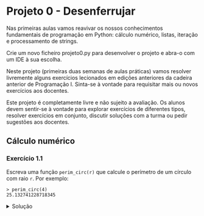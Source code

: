 # Projeto 0 - Desenferrujar

Nas primeiras aulas vamos reavivar os nossos conhecimentos fundamentais de programação em Python: cálculo numérico, listas, iteração e processamento de strings.

Crie um novo ficheiro projeto0.py para desenvolver o projeto e abra-o com um IDE à sua escolha.

Neste projeto (primeiras duas semanas de aulas práticas) vamos resolver livremente alguns exercícios lecionados em edições anteriores da cadeira anterior de Programação I. Sinta-se à vontade para requisitar mais ou novos exercícios aos docentes.

Este projeto é completamente livre e não sujeito a avaliação. Os alunos devem sentir-se à vontade para explorar exercícios de diferentes tipos, resolver exercícios em conjunto, discutir soluções com a turma ou pedir sugestões aos docentes.

## Cálculo numérico

### Exercício 1.1

Escreva uma função ``perim_circ(r)`` que calcule o perímetro de um círculo com raio `r`.
Por exemplo:
```
> perim_circ(4)
25.132741228718345
```
<details>
<summary>Solução</summary>
```python
def perim_circ(r):
    return 2 * math.pi * r

```

### Exercício 1.2

Escreva uma função area_circ(r) que calcule a área de um círculo com raio r.
```python
def area_circ(r):
    return math.pi * r**2
area_circ(4)
```
50.26548245743669

### Exercício 1.3

A conversão entre medidas de temperatura em *Fahrenheit* e *Celsius* pode ser efectuada pela fórmula
$$ C = \frac{5}{9} (F - 32)$$,
onde $F$ é a temperatura em *Fahrenheit* e $C$ em *Celsius*. Escreva uma função celsius($F$) que efetue a
conversão de *Fahrenheit* para *Celsius* de uma temperatura $F$.

```python
def celsius(F):
    return (5/9) * (F - 32)
print(celsius(0))
print(celsius(20))
```

### Exercício 1.4

A distância entre dois pontos no plano de coordenadas $(x_1,y_1)$ e $(x_2,y_2)$ é dada por:
$$ d = \sqrt{(x_2 - x_1)^2 + (y_2 - y_1)^2} $$
Implemente uma função dist($x_1$,$y_1$,$x_2$,$y_2$) que use esta fórmula para calcular a distância.

```python
def dist(x1,y1,x2,y2):
    return math.sqrt((x2-x1)**2 + (y2-y1)**2)
dist(1,1,4,4)
```

### Exercício 1.5

Escreva uma função `radianos(graus,mins,segs)` que, dado o valor de um ângulo em graus,
minutos e segundos, converte-o para radianos. Relembre que $360º$
corresponde a $2 \pi$ radianos, cada grau
tem 60 minutos e cada minuto tem 60 segundos.

```python
def radianos(graus,mins,segs):
    mins = mins + segs / 60
    graus = graus + mins / 60
    return graus * (2 * math.pi / 360)
print(radianos(0,0,60))
print(radianos(0,60,0))
print(radianos(180,10,40))
````

## Exercício 1.6

Escreva uma função `segundos(horas,mins,segs)` que, dada uma duração em horas, minutos e segundos, calcula e retorna essa mesma duração em segundos.

```python
def segundos(horas,mins,segs):
    mins = mins + horas * 60
    segs = segs + mins * 60
    return segs
print(segundos(2,15,30))
```

# Listas e iteração

## Exercício 2.1

Considere um programa que começa com a atribuição de uma lista de valores de temperatura (em
Celsius) à variável `tempC`:
```python
tempC = [-5,0,5,10,15,20,25]
```

* Escreva um ciclo `for` que imprime cada um dos valores da lista `tempC` numa linha separada.
```python
def tempC1():
    for temp in tempC:
        print(temp)
``

* Imprima os mesmos valores, gerando-os com a função `range`.
```python
def tempC2():
    for temp in range(-5,30,5):
        print(temp)
```

* Escreva um ciclo `while` que produza o mesmo resultado da alínea anterior.
```python
def tempC3():
    temp = -5
    while (temp <= 25):
        print(temp)
        temp += 5
```

* Escreva um ciclo em que para os valores de temperatura acima, em cada linha imprime o valor em Celsius e o valor correspondente em Fahrenheit.
```python
def fahrenheit(c):
    return c * (9/5) + 32
def tempC4():
    for temp in tempC:
        print(temp,fahrenheit(temp))
````

## Exercício 2.2

Considere um programa que começa com a seguinte atribuição:

```python
xs = [12, 10, 32, 3, 66, 17, 42, 99, 20]
```

* Escreva um ciclo `for` que imprime cada um dos números da lista xs numa linha separada.

for x in xs:
    print(x)
    
* Escreva um outro ciclo em que, em cada linha, imprime o número, o seu quadrado, e a sua raiz quadrada.

for x in xs:
    print(x,x**2,math.sqrt(x))
    
* Escreva um ciclo que soma todos os números em xs usando uma variável auxiliar total, e imprime numa linha separada cada um dos números da lista e a soma parcial até esse número.

total = 0
for x in xs:
    print(x,total)
    total += x
    
## Exercício 8

Usando o módulo `turtle`, escreva uma função poligono_reg(t,n,lado), sem valor de retorno,
que faz uma tartaruga t desenhar um polígono regular com n lados de comprimento lado. Por exemplo,
com poligono_reg(t, 3, 100) a tartaruga t desenha um triângulo equilátero com 100 pixels de lado.

Nota: a soma dos ângulos externos de um polígono é $360°$

def poligono_reg(t,n,lado):
    deg = 360 / n
    for _ in range(n):
        t.forward(lado)
        t.right(deg)

window = turtle.Screen()
alex = turtle.Turtle()
poligono_reg(alex,3,100)
window.mainloop()

## Exercício 9

Usando o módulo turtle, escreva uma função friso(t, n, lado), sem valor de retorno, que desenha um friso em forma de muralha com n ameias em que a largura de cada segmento é lado. Por exemplo: com friso(t, 3, 50) uma tartaruga t produz o desenho da figura seguinte.

Note que a tartaruga deve terminar com a orientação original

def friso(t,n,lado):
    t.right(90)
    for _ in range(n):
        t.forward(lado)
        t.left(90)
        t.forward(lado)
        t.right(90)
        t.forward(lado)
        t.right(90)
        t.forward(lado)
        t.left(90)
        
window = turtle.Screen()
alex = turtle.Turtle()
friso(alex,3,100)
window.mainloop()

## Exercício 10

O preço atual da gasolina é 1.63 euros por litro. Implemente a função valor(v) que, dada a lista
v de litros abastecidos numa viagem, retorna o valor total despendido.
Por exemplo, o resultado de `valor([24.8, 49.1])` é 120.457.

def valor(v):
    total = 0
    for litro in v:
        total += litro * 1.63
    return total
valor([24.8, 49.1])

def valor_funcional(v):
    return sum(map(lambda litro : litro * 1.63,v))
valor_funcional([24.8, 49.1])

## Processamento de strings

## Exercício 11

Escreva uma função classifica(p) que, dada a pontuação p obtida num exame (de 0 a 100), retorna
uma mensagem de classificação de acordo com a tabela seguinte. Utilize essa função para escrever um
programa que imprime o número, nome e classificação segundo essa tabela da lista de alunos que se segue
(cada tuplo contém o número de aluno, o seu nome, e a classificação de 0 a 100).

|   pontuação               |  mensagem      | 
|:-------------------------:|:--------------:|
| $$< 0 \,\vee > 100$$      | "inválido"     |
| $$< 50$$                  | "insuficiente" |
| $$\geq 50 \,\wedge < 70$$ | "suficiente"   |
| $$\geq 70 \,\wedge < 80$$ | "bom"          |
| $$\geq 80 \,\wedge < 90$$ | "muito bom"    |
| $$\geq 90$$               | "excelente"    |

studs = [("UP194187304", "José Fonseca", 97),\
         ("UP194209183", "Manuel Ferreira", 87),\
         ("UP194294793", "Maria Ramos", 50),\
         ("UP194399128", "Antonio Fernandes", 45),\
         ("UP194739873", "Júlia Pinto", -1),\
         ("UP194739889", "Manuela Faria", 50)]

def converte_nota(n):
    if n < 0 | n > 100: return "inválido"
    elif n < 50: return "insuficiente"
    elif n >=50 and n < 70: return "suficiente"
    elif n >= 70 and n < 80: return "bom"
    elif n >= 80 and n < 90: return "muito bom"
    else: return "excelente"
def classifica(p):
    for numero,nome,nota in studs:
        print(numero,nome,converte_nota(nota))
classifica(studs)

## Exercício 12

A fórmula de Leibniz para aproximar $\pi$ é:
$$ \pi = 4 x (1 - \frac{1}{3} + \frac{1}{5} - \frac{1}{7} + \frac{1}{9} + \dots) = 4 * \sum_{n=0}^{\infty} \frac{(-1)^n}{2 n + 1} $$

Implemente a função leibniz(k) que resulta no somatório dos primeiros k termos desta série. Documente
a sua função com uma docstring.

def leibniz(k):
    """Calcula a fórmula de Leibniz para os primeiros k termos"""
    return 4 * sum([ ((-1)**n / (2 * n + 1)) for n in range(k) ])
leibniz(4)

## Exercício 13

Implemente a função sum_within(x, a, b) que calcula a soma dos valores da lista x que estão
compreendidos entre a e b.
Por exemplo, o resultado de `sum_within([4, 7, 44, 23], 17, 46)` é 67.

def sum_within(x,a,b):
    s = 0
    for n in x:
        if n >= a and n <= b: s+= n
    return s
sum_within([4, 7, 44, 23], 17, 46)

def sum_wihin_compreensao(x,a,b):
    return sum([n  for n in x if n >= a and n <= b ])
sum_wihin_compreensao([4, 7, 44, 23], 17, 46)

## Exercício 6.5

Escreva a função maximo2(xs) que calcula o segundo maior valor numa lista xs. Verifique que o procedimento retorna o valor correcto quando o maior valor ocorre mais do que uma vez.

Nota: Ignore a palavra distinto no enunciado original.

Exemplos:
```
>>> maximo2([3, -2, 1, 0, -2, 1])
1
>>> maximo2([1, 3, 2, 3, 0])
2
```

def maximo2(xs):
    m1 = float('-inf')
    m2 = float('-inf')
    for x in xs:
        if x > m1: m1=x
        elif x > m2 and x != m1: m2=x
    return m2
print(maximo2([3, -2, 1, 0, -2, 1]))
print(maximo2([1, 3, 2, 3, 0]))

def maximo2_set(xs):
    non_reps = set(xs)
    non_reps.remove(max(non_reps))
    return max(non_reps)
print(maximo2_set([3, -2, 1, 0, -2, 1]))
print(maximo2_set([1, 3, 2, 3, 0]))

## Exercício 6.7

Escreva uma função repetidos(lista) que testa se há elementos repetidos numa lista; o resultado
deve ser um valor lógico. A sua função deve funcionar com listas de vários tipos (e.g. de números ou
de cadeias de carateres).

Exemplos:

```
>>> repetidos(['ola', 'ole', 'abba', 'ole'])
True
>>> repetidos([3, 2, -5, 0, 1])
False
```

def repetidos(lista):
    vistos = []
    for x in lista:
        if x in vistos: return True
        else: vistos.append(x)
    return False
print(repetidos(['ola', 'ole', 'abba', 'ole']))
print(repetidos([3, 2, -5, 0, 1]))

def repetidos_set(lista):
    return len(lista) != len(set(lista))
print(repetidos_set(['ola', 'ole', 'abba', 'ole']))
print(repetidos_set([3, 2, -5, 0, 1]))

## Exercício 5.1

Escreva duas definições da função conta_letras(txt) que retorna o número de letras (maiúsculas
ou minúsculas) sem acentos da cadeia de caracteres txt; numa das versões compare os carateres de
txt com 'a', 'A', 'z', 'Z' e na outra utilize ``string.letters`` ou ``string.ascii_letters``.

Nota: No exercício original dizia para utilizar apenas ``string.letters``, que pode não existir nas versões mais recentes do Python.

Exemplo:

```
>>> conta_letras('Ola, mundo!')
8
```

def is_letra(c):
    return (c >= 'a' and c <= 'z') or (c >= 'A' and c <= 'Z')
def conta_letras(txt):
    n = 0
    for c in txt:
        if is_letra(c): n+=1
    return n
conta_letras('Ola, mundo!')

def conta_letras_compreensao(txt):
    return len([ c for c in txt if is_letra(c) ])
conta_letras_compreensao('Ola, mundo!')

def is_letra2(c):
    return c.lower() in string.ascii_letters
def conta_letras_compreensao2(txt):
    return len([ c for c in txt if is_letra2(c) ])
conta_letras_compreensao2('Ola, mundo!')

## Exercício 5.3

Escreva uma definição da função filtra_letras(txt) que, dada uma cadeia de caracteres txt,
retorna uma cadeia com apenas as suas letras maiúsculas ou minúsculas.

Exemplo:

```
>>> filtra_letras('Ola!, -- disse ele...')
'Oladisseele'
````

def filtra_letras(txt):
    res = ""
    for c in txt:
        if is_letra(c): res+=c
    return res
filtra_letras('Ola!, -- disse ele...')

def filtra_letras_compreensao(txt):
    return "".join([c for c in txt if is_letra(c) ])
filtra_letras_compreensao('Ola!, -- disse ele...')

## Exercício 5.5

Uma cadeia de carateres é um palíndromo se as sequências obtidas lida da esquerda para a direita
e vice-versa são iguais, independentemente das letras serem maiúsculas ou minúsculas. Exemplo:
"reviveR" é um palíndromo.
Escreva uma definição da função palindromo(txt) que verifica se uma cadeia de caracteres é um
palindromo; o resultado deve ser True ou False.

def palindrono(txt):
    for i in range(len(txt)//2):
        if txt[i].lower() != txt[-i-1].lower(): return False
    return True

print(palindrono("reviveR"))
print(palindrono("aaaa"))
print(palindrono("ola olo"))

## Exercício 5.8

A cifra de Cesar consiste em substituir cada carater alfabético de uma mensagem pelo carater
que está k posições à sua direita, na ordem alfabética. Escreva a função cesar(k,txt) que retorna o
valor cifrado de txt usando a “chave” k.

def cesar(k,txt):
    return "".join([ chr(ord(c)+k) for c in txt ])
cesar(3,"mensagem secreta")

## Exercício 5.11

Escreva a função remove_py_com(txt) que remove comentários de linhas de código Python, i.e.,
os sinais de cardinal # e tudo o que estiver à sua direita. Note que se o cardinal estiver dentro de uma
string não é um comentário (considere apenas as strings delimitadas por aspas (")).

Exemplo:

```
>>> remove_py_com("def f(x): # f function ")
'def f(x): '
```

Sugestão: use ciclos while. Nota: não é necessário usar métodos da classe str.

def remove_py_com(txt):
    stop = False
    isstring = False
    i = 0
    while (not stop and i < len(txt)):
        if txt[i] == '\"': isstring = not isstring
        elif txt[i] == '#' and not isstring: stop=True
        i+=1
    return txt[:i-1]
    
print(remove_py_com("def f(x): # f function "))
print(remove_py_com('def "#" f(x) # comentário'))

## Exercício 6.1

Defina uma função forte(passwd) que verifica se uma palavra-passe, dada pela cadeia de caracteres passwd, é forte. Considera-se que a palavra-passe é forte se tiver 8 caracteres ou mais, e incluir
pelo menos uma letra maiúscula, uma letra minúscula e um algarismo. O resultado deve ser um valor
lógico (True ou False).

```
>>> forte('9EwL56')
False
>>> forte('HXKW1393')
False
>>> forte('ffu4G7Fghjk')
True
```

def forte(passwd):
    maiusculas = { c for c in passwd if c.isupper() }
    minusculas = { c for c in passwd if c.islower() }
    algarismos = { c for c in passwd if c.isdigit() }
    return len(passwd) >= 8 and len(maiusculas) > 0 and len(minusculas) > 0 and len(algarismos) > 0

print(forte('9EwL56'))
print(forte('HXKW1393'))
print(forte('ffu4G7Fghjk'))




